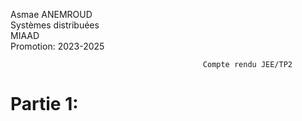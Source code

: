 Asmae ANEMROUD                                                                                                                
Systèmes distribuées                                                                                                             
MIAAD                                                                                                                       
Promotion: 2023-2025

                                               Compte rendu JEE/TP2

# Partie 1:
